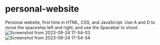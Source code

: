 # personal-website
Personal website, first time in HTML, CSS, and JavaScript.
Use A and D to move the spaceship left and right, and use the Spacebar to shoot.
![Screenshot from 2023-09-24 17-54-03](https://github.com/jackabald/personal-website/assets/106791028/5036b3e2-228f-40c5-9671-8a6e2ae96ad1)
![Screenshot from 2023-09-24 17-54-34](https://github.com/jackabald/personal-website/assets/106791028/24f335d6-4005-4984-ab91-0c07204f07aa)

